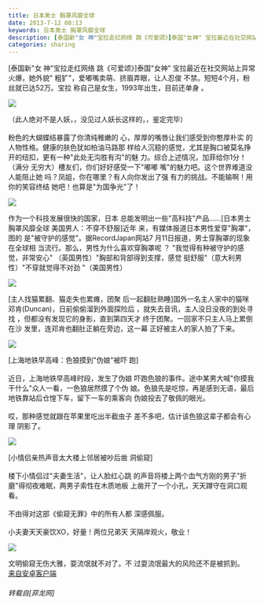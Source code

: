 ```yaml
---
title: 日本男士 胸罩风靡全球
date: 2013-7-12 08:13
keywords: 日本男士 胸罩风靡全球
description: [泰国新"女 神"宝拉走红网络 跳《可爱颂》]泰国"女神" 宝拉最近在社交网站上异常火爆，她外貌" 粗犷"，爱嘟嘴卖萌、挤眉弄眼，让人忍俊 不禁。短短4个月，粉丝就已达52万。宝拉 称自己是女生，1993年出生，目前还单身 。（此人绝对不是人妖，，没见过人妖长这样的，，鉴定完毕）粉色的大蝴蝶结暴露了你清纯稚嫩的 心，厚厚的嘴唇让我们感受到你憨厚朴实 的人物性格。健康的肤色犹如柏油马路那 样给人沉稳的感觉，尤其是胸口被莫名挣 开的纽扣，更有一种"此处无沟胜有沟"的魅 力。综合上述情况，加菲给你1分！（满分 无穷大）槽友们，你们好好感受一下"嘟嘟 嘴"的魅力吧。这个世界难道没人能阻止她 吗？凤姐，你在哪里？有人向你发出了强 有力的挑战。不能输啊！用你的笑容终结 她吧！也算是"为国争光"了！作为一个科技发展很快的国家，日本 总能发明出一些"高科技"产品......[日本男士 胸罩风靡全球 美国男人：不穿不舒服]近年 来，有媒体报道日本男性爱穿"胸罩"，图的 是"被守护的感觉"。据RecordJapan网站7 月11日报道，男士穿胸罩的现象在全球相 当流行。那么，男性为什么喜欢穿胸罩呢 ？ "我觉得有种被守护的感觉，非常安心" （英国男性）"胸部和背部得到支撑，感觉 挺舒服"（意大利男性）"不穿就觉得不对劲 "（美国男性）[主人找猫累翻、猫走失也累瘫，团聚 后一起翻肚熟睡]国外一名主人家中的猫咪 邓肯(Duncan)，日前偷偷溜到外面探险后 ，就失去音讯，主人没日没夜的到处寻找 ，但都没有发现它的身影，直到第四天才 终于团聚。一回家不只主人马上累倒在沙 发里，连邓肯也翻肚正躺在旁边，这一幕 正好被主人的家人拍了下来。[上海地铁早高峰：色狼摸到"伪娘"被吓 跑]近日，上海地铁早高峰时段，发生了伪娘 吓跑色狼的事件。途中某男大喊"你摸我 干什么"众人一看，一色狼居然摸了个伪 娘。色狼先是吃惊，再是感到无语，最后 地铁靠站后仓惶下车，留下一车的乘客向 伪娘投去了敬佩的眼光。哎，那种感觉就跟在苹果里吃出半截虫子 差不多吧，估计该色狼这辈子都会有心理 阴影了。[小情侣亲热声音太大楼上邻居被吵后凿 洞偷窥]楼下小情侣过"夫妻生活"，让人脸红心跳 的声音将楼上两个血气方刚的男子"折 磨"得彻夜难眠，两男子索性在木质地板 上凿开了一个小孔，天天蹲守在洞口观 看。不由得对这部《偷窥无罪》中的所有人都 深感佩服。小夫妻天天豪饮XO，好量！两位兄弟天 天隔岸观火，敬业！文明偷窥无伤大雅，耍流氓就不对了。不 过耍流氓最大的风险还不是被抓到。来自安卓客户端
categories: sharing
---
```

<td class="t_f" id="postmessage_20522">

[泰国新"女 神"宝拉走红网络 跳《可爱颂》]泰国"女神" 宝拉最近在社交网站上异常火爆，她外貌" 粗犷"，爱嘟嘴卖萌、挤眉弄眼，让人忍俊 不禁。短短4个月，粉丝就已达52万。宝拉 称自己是女生，1993年出生，目前还单身 。

<img aid="7408" data-cf-modified-c8e516472d67a8f9d9afdecd-="" file="data/attachment/forum/201307/12/20130712080651_16291.jpeg" id="aimg_7408" inpost="1" onclick="" onmouseover="" src="http://www.flw.ph/data/attachment/forum/201307/12/20130712080651_16291.jpeg" thumbimg="1" zoomfile="data/attachment/forum/201307/12/20130712080651_16291.jpeg"/>


（此人绝对不是人妖，，没见过人妖长这样的，，鉴定完毕）<br/>
<br/>
粉色的大蝴蝶结暴露了你清纯稚嫩的 心，厚厚的嘴唇让我们感受到你憨厚朴实 的人物性格。健康的肤色犹如柏油马路那 样给人沉稳的感觉，尤其是胸口被莫名挣 开的纽扣，更有一种"此处无沟胜有沟"的魅 力。综合上述情况，加菲给你1分！（满分 无穷大）槽友们，你们好好感受一下"嘟嘟 嘴"的魅力吧。这个世界难道没人能阻止她 吗？凤姐，你在哪里？有人向你发出了强 有力的挑战。不能输啊！用你的笑容终结 她吧！也算是"为国争光"了！

<img aid="7409" data-cf-modified-c8e516472d67a8f9d9afdecd-="" file="data/attachment/forum/201307/12/20130712080746_10254.jpeg" id="aimg_7409" inpost="1" onclick="" onmouseover="" src="http://www.flw.ph/data/attachment/forum/201307/12/20130712080746_10254.jpeg" thumbimg="1" zoomfile="data/attachment/forum/201307/12/20130712080746_10254.jpeg"/>


作为一个科技发展很快的国家，日本 总能发明出一些"高科技"产品......[日本男士 胸罩风靡全球 美国男人：不穿不舒服]近年 来，有媒体报道日本男性爱穿"胸罩"，图的 是"被守护的感觉"。据RecordJapan网站7 月11日报道，男士穿胸罩的现象在全球相 当流行。那么，男性为什么喜欢穿胸罩呢 ？ "我觉得有种被守护的感觉，非常安心" （英国男性）"胸部和背部得到支撑，感觉 挺舒服"（意大利男性）"不穿就觉得不对劲 "（美国男性）

<img aid="7411" data-cf-modified-c8e516472d67a8f9d9afdecd-="" file="data/attachment/forum/201307/12/20130712080826_46879.jpeg" id="aimg_7411" inpost="1" onclick="" onmouseover="" src="http://www.flw.ph/data/attachment/forum/201307/12/20130712080826_46879.jpeg" thumbimg="1" zoomfile="data/attachment/forum/201307/12/20130712080826_46879.jpeg"/>


[主人找猫累翻、猫走失也累瘫，团聚 后一起翻肚熟睡]国外一名主人家中的猫咪 邓肯(Duncan)，日前偷偷溜到外面探险后 ，就失去音讯，主人没日没夜的到处寻找 ，但都没有发现它的身影，直到第四天才 终于团聚。一回家不只主人马上累倒在沙 发里，连邓肯也翻肚正躺在旁边，这一幕 正好被主人的家人拍了下来。

<img aid="7412" data-cf-modified-c8e516472d67a8f9d9afdecd-="" file="data/attachment/forum/201307/12/20130712080900_40368.jpeg" id="aimg_7412" inpost="1" onclick="" onmouseover="" src="http://www.flw.ph/data/attachment/forum/201307/12/20130712080900_40368.jpeg" thumbimg="1" zoomfile="data/attachment/forum/201307/12/20130712080900_40368.jpeg"/>


[上海地铁早高峰：色狼摸到"伪娘"被吓 跑]<br/>
<br/>
近日，上海地铁早高峰时段，发生了伪娘 吓跑色狼的事件。途中某男大喊"你摸我 干什么"众人一看，一色狼居然摸了个伪 娘。色狼先是吃惊，再是感到无语，最后 地铁靠站后仓惶下车，留下一车的乘客向 伪娘投去了敬佩的眼光。<br/>
<br/>
哎，那种感觉就跟在苹果里吃出半截虫子 差不多吧，估计该色狼这辈子都会有心理 阴影了。

<img aid="7413" data-cf-modified-c8e516472d67a8f9d9afdecd-="" file="data/attachment/forum/201307/12/20130712080917_69133.jpeg" id="aimg_7413" inpost="1" onclick="" onmouseover="" src="http://www.flw.ph/data/attachment/forum/201307/12/20130712080917_69133.jpeg" thumbimg="1" zoomfile="data/attachment/forum/201307/12/20130712080917_69133.jpeg"/>


[小情侣亲热声音太大楼上邻居被吵后凿 洞偷窥]<br/>
<br/>
楼下小情侣过"夫妻生活"，让人脸红心跳 的声音将楼上两个血气方刚的男子"折 磨"得彻夜难眠，两男子索性在木质地板 上凿开了一个小孔，天天蹲守在洞口观 看。<br/>
<br/>
不由得对这部《偷窥无罪》中的所有人都 深感佩服。<br/>
<br/>
小夫妻天天豪饮XO，好量！两位兄弟天 天隔岸观火，敬业！

<img aid="7415" data-cf-modified-c8e516472d67a8f9d9afdecd-="" file="data/attachment/forum/201307/12/20130712081028_60581.jpeg" id="aimg_7415" inpost="1" onclick="" onmouseover="" src="http://www.flw.ph/data/attachment/forum/201307/12/20130712081028_60581.jpeg" thumbimg="1" zoomfile="data/attachment/forum/201307/12/20130712081028_60581.jpeg"/>


文明偷窥无伤大雅，耍流氓就不对了。不 过耍流氓最大的风险还不是被抓到。<br/>
<a href="http://www.flw.ph//mobcent/download/down.php" target="_blank">来自安卓客户端</a></td>
###### 转载自[菲龙网]